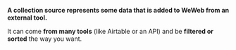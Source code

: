 **A collection source represents some data that is added to WeWeb from an external tool.**

It can come **from many tools** (like Airtable or an API) and be **filtered or sorted** the way you want.
